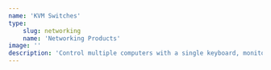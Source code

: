 ```yaml
---
name: 'KVM Switches'
type:
    slug: networking
    name: 'Networking Products'
image: ''
description: 'Control multiple computers with a single keyboard, monitor and mouse. Some of our KVM switches change between computers by hotkey, some by manual switch, some with onscreen controls... and some have combinations of controls. Options may include USB device sharing and A/V sharing.'
---
```

